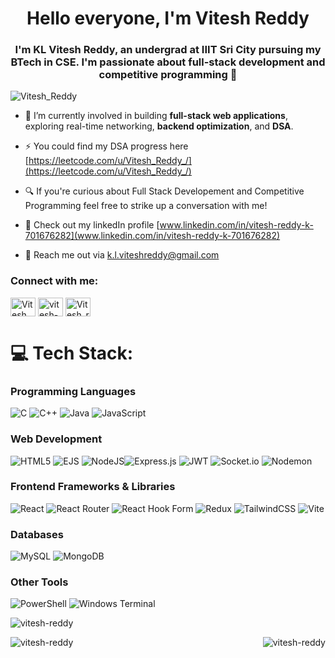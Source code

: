   <h1 align="center">Hello everyone, I'm Vitesh Reddy</b></h1>
  <h3 align="center">I'm KL Vitesh Reddy, an undergrad at IIIT Sri City pursuing my BTech in CSE. I'm passionate about full-stack development and competitive programming 🚀</h3>
  <p align="left"> <img src="https://komarev.com/ghpvc/?username=vitesh-reddy&label=Profile%20views&color=0e75b6&style=flat" alt="Vitesh_Reddy" /> </p>

  - 🌟 I’m currently involved in building **full-stack web applications**, exploring real-time networking, **backend optimization**, and **DSA**.

  - ⚡ You could find my DSA progress here [https://leetcode.com/u/Vitesh_Reddy_/](https://leetcode.com/u/Vitesh_Reddy_/)

  - 🔍 If you're curious about Full Stack Developement and Competitive Programming feel free to strike up a conversation with me!

  - 📝 Check out my linkedIn profile [www.linkedin.com/in/vitesh-reddy-k-701676282](www.linkedin.com/in/vitesh-reddy-k-701676282)

  
- 📩 Reach me out via k.l.viteshreddy@gmail.com

<h3 align="left">Connect with me:</h3>
<p align="left">
<a href="https://x.com/KL_Vitesh_Reddy" target="blank"><img align="center" src="https://raw.githubusercontent.com/rahuldkjain/github-profile-readme-generator/master/src/images/icons/Social/twitter.svg" alt="Vitesh Reddy" height="30" width="40" /></a>
<a href="https://linkedin.com/in/vitesh-reddy-k-701676282" target="blank"><img align="center" src="https://raw.githubusercontent.com/rahuldkjain/github-profile-readme-generator/master/src/images/icons/Social/linked-in-alt.svg" alt="vitesh-reddy" height="30" width="40" /></a>
<a href="https://instagram.com/vitesh_reddy_" target="blank"><img align="center" src="https://raw.githubusercontent.com/rahuldkjain/github-profile-readme-generator/master/src/images/icons/Social/instagram.svg" alt="Vitesh_reddy_" height="30" width="40" /></a>

<br>

  # 💻 Tech Stack:

### **Programming Languages**
![C](https://img.shields.io/badge/c-%2300599C.svg?style=for-the-badge&logo=c&logoColor=white) 
![C++](https://img.shields.io/badge/c++-%2300599C.svg?style=for-the-badge&logo=c%2B%2B&logoColor=white) 
![Java](https://img.shields.io/badge/java-%23ED8B00.svg?style=for-the-badge&logo=openjdk&logoColor=white) 
![JavaScript](https://img.shields.io/badge/javascript-%23323330.svg?style=for-the-badge&logo=javascript&logoColor=%23F7DF1E)  
 
### **Web Development**
![HTML5](https://img.shields.io/badge/html5-%23E34F26.svg?style=for-the-badge&logo=html5&logoColor=white) 
![EJS](https://img.shields.io/badge/ejs-%23B4CA65.svg?style=for-the-badge&logo=ejs&logoColor=black) ![NodeJS](https://img.shields.io/badge/node.js-6DA55F?style=for-the-badge&logo=node.js&logoColor=white)![Express.js](https://img.shields.io/badge/express.js-%23404d59.svg?style=for-the-badge&logo=express&logoColor=%2361DAFB) ![JWT](https://img.shields.io/badge/JWT-black?style=for-the-badge&logo=JSON%20web%20tokens)  ![Socket.io](https://img.shields.io/badge/Socket.io-black?style=for-the-badge&logo=socket.io&badgeColor=010101) ![Nodemon](https://img.shields.io/badge/NODEMON-%23323330.svg?style=for-the-badge&logo=nodemon&logoColor=%BBDEAD) 

### **Frontend Frameworks & Libraries**
![React](https://img.shields.io/badge/react-%2320232a.svg?style=for-the-badge&logo=react&logoColor=%2361DAFB) ![React Router](https://img.shields.io/badge/React_Router-CA4245?style=for-the-badge&logo=react-router&logoColor=white)  ![React Hook Form](https://img.shields.io/badge/React%20Hook%20Form-%23EC5990.svg?style=for-the-badge&logo=reacthookform&logoColor=white) ![Redux](https://img.shields.io/badge/redux-%23593d88.svg?style=for-the-badge&logo=redux&logoColor=white)  ![TailwindCSS](https://img.shields.io/badge/tailwindcss-%2338B2AC.svg?style=for-the-badge&logo=tailwind-css&logoColor=white) ![Vite](https://img.shields.io/badge/vite-%23646CFF.svg?style=for-the-badge&logo=vite&logoColor=white)  

### **Databases**
![MySQL](https://img.shields.io/badge/mysql-4479A1.svg?style=for-the-badge&logo=mysql&logoColor=white) 
![MongoDB](https://img.shields.io/badge/MongoDB-%234ea94b.svg?style=for-the-badge&logo=mongodb&logoColor=white)  

### **Other Tools**
![PowerShell](https://img.shields.io/badge/PowerShell-%235391FE.svg?style=for-the-badge&logo=powershell&logoColor=white) 
![Windows Terminal](https://img.shields.io/badge/Windows%20Terminal-%234D4D4D.svg?style=for-the-badge&logo=windows-terminal&logoColor=white)  


<p><img src="https://github-readme-stats.vercel.app/api/top-langs?username=vitesh-reddy&show_icons=true&locale=en&layout=compact" alt="vitesh-reddy" /></p>

<p><img align="left" src="https://github-readme-stats.vercel.app/api?username=vitesh-reddy&show_icons=true&locale=en" alt="vitesh-reddy" /></p>
<p><img align="right" src="https://github-readme-streak-stats.herokuapp.com/?user=vitesh-reddy&" alt="vitesh-reddy" /></p>

